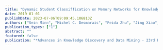 ```yaml
---
title: "Dynamic Student Classiffication on Memory Networks for Knowledge Tracing"
date: 2019-01-01
publishDate: 2023-07-06T09:09:45.106813Z
authors: ["Sein Minn", "Michel C. Desmarais", "Feida Zhu", "Jing Xiao", "Jianzong Wang"]
publication_types: ["1"]
abstract: ""
featured: false
publication: "*Advances in Knowledge Discovery and Data Mining - 23rd Pacific-Asia Conference, PAKDD 2019, Macau, China, April 14-17, 2019, Proceedings, Part II*"
---
```


